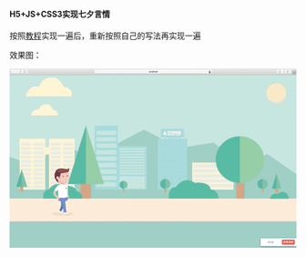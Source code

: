#### H5+JS+CSS3实现七夕言情

按照[教程](https://www.imooc.com/learn/453)实现一遍后，重新按照自己的写法再实现一遍

效果图：

![ScreenShot](https://github.com/Xiaoye220/HTML-JS-CSS/blob/master/Qixi/ScreenShot/ScreenShot.gif)
